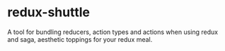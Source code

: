 # redux-shuttle
A tool for bundling reducers, action types and actions when using redux and saga, aesthetic toppings for your redux meal.
